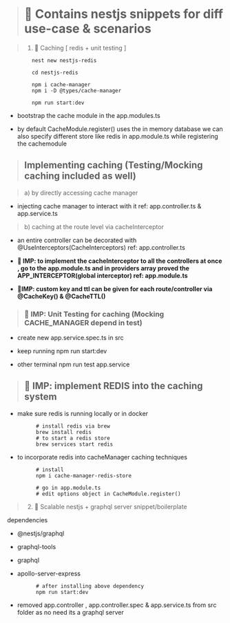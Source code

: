 > # 🎁 Contains nestjs snippets for diff use-case & scenarios

> 1. 🎯 Caching [ redis + unit testing ]

            nest new nestjs-redis

            cd nestjs-redis

            npm i cache-manager
            npm i -D @types/cache-manager

            npm run start:dev

- bootstrap the cache module in the app.modules.ts

- by default CacheModule.register() uses the in memory database we can also specify different store like redis in app.module.ts while registering the cachemodule

> ## Implementing caching (Testing/Mocking caching included as well)

> a) by directly accessing cache manager

- injecting cache manager to interact with it
  ref: app.controller.ts & app.service.ts

> b) caching at the route level via cacheInterceptor

- an entire controller can be decorated with @UseInterceptors(CacheInterceptors) ref: app.controller.ts

- **📝 IMP: to implement the cacheInterceptor to all the controllers at once , go to the app.module.ts and in providers array proved the APP_INTERCEPTOR(global interceptor) ref: app.module.ts**

- **📝IMP: custom key and ttl can be given for each route/controller via @CacheKey() & @CacheTTL()**

> ### 📝 IMP: Unit Testing for caching (Mocking CACHE_MANAGER depend in test)

- create new app.service.spec.ts in src

- keep running npm run start:dev
- other terminal npm run test app.service

> ## 📝 IMP: implement REDIS into the caching system

- make sure redis is running locally or in docker

            # install redis via brew
            brew install redis
            # to start a redis store
            brew services start redis

- to incorporate redis into cacheManager caching techniques

            # install
            npm i cache-manager-redis-store

            # go in app.module.ts
            # edit options object in CacheModule.register()

> 2. 🎯 Scalable nestjs + graphql server snippet/boilerplate

dependencies

- @nestjs/graphql
- graphql-tools
- graphql
- apollo-server-express

            # after installing above dependency
            npm run start:dev

- removed app.controller , app.controller.spec & app.service.ts from src folder as no need its a graphql server
